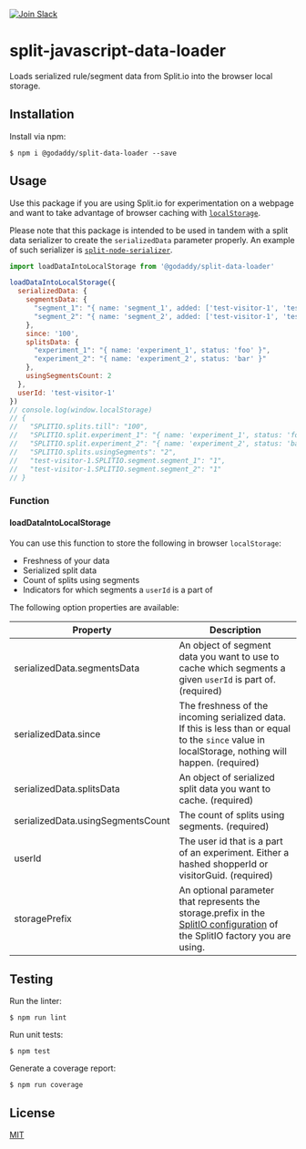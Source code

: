 [![Join Slack](https://img.shields.io/badge/Join%20us%20on-Slack-e01563.svg)](https://godaddy-oss-slack.herokuapp.com/)

# split-javascript-data-loader

 Loads serialized rule/segment data from Split.io into the browser local storage.

## Installation

Install via npm:

```console
$ npm i @godaddy/split-data-loader --save
```

## Usage

Use this package if you are using Split.io for experimentation on a webpage and want to take advantage of browser caching with [`localStorage`](https://developer.mozilla.org/en-US/docs/Web/API/Window/localStorage).

Please note that this package is intended to be used in tandem with a split data serializer to create the `serializedData` parameter properly.
An example of such serializer is [`split-node-serializer`](https://github.com/godaddy/split-node-serializer).

```js
import loadDataIntoLocalStorage from '@godaddy/split-data-loader'

loadDataIntoLocalStorage({
  serializedData: {
    segmentsData: {
      "segment_1": "{ name: 'segment_1', added: ['test-visitor-1', 'test-visitor-2', 'test-shopper-1'] }",
      "segment_2": "{ name: 'segment_2', added: ['test-visitor-1', 'test-visitor-3', 'test-shopper-2'] }"
    },
    since: '100',
    splitsData: {
      "experiment_1": "{ name: 'experiment_1', status: 'foo' }",
      "experiment_2": "{ name: 'experiment_2', status: 'bar' }"
    },
    usingSegmentsCount: 2
  },
  userId: 'test-visitor-1'
})
// console.log(window.localStorage)
// {
//   "SPLITIO.splits.till": "100",
//   "SPLITIO.split.experiment_1": "{ name: 'experiment_1', status: 'foo' }",
//   "SPLITIO.split.experiment_2": "{ name: 'experiment_2', status: 'bar' }",
//   "SPLITIO.splits.usingSegments": "2",
//   "test-visitor-1.SPLITIO.segment.segment_1": "1",
//   "test-visitor-1.SPLITIO.segment.segment_2": "1"
// }
```

### Function

#### loadDataIntoLocalStorage

You can use this function to store the following in browser `localStorage`:
- Freshness of your data
- Serialized split data
- Count of splits using segments
- Indicators for which segments a `userId` is a part of

The following option properties are available:

| Property                          | Description |
|-----------------------------------|-------------|
| serializedData.segmentsData       | An object of segment data you want to use to cache which segments a given `userId` is part of. (required) |
| serializedData.since              | The freshness of the incoming serialized data. If this is less than or equal to the `since` value in localStorage, nothing will happen. (required) |
| serializedData.splitsData         | An object of serialized split data you want to cache. (required) |
| serializedData.usingSegmentsCount | The count of splits using segments. (required) |
| userId                            | The user id that is a part of an experiment. Either a hashed shopperId or visitorGuid. (required) |
| storagePrefix                     | An optional parameter that represents the storage.prefix in the [SplitIO configuration](https://help.split.io/hc/en-us/articles/360020448791-JavaScript-SDK#configuration) of the SplitIO factory you are using. |

## Testing

Run the linter:

```console
$ npm run lint
```

Run unit tests:

```console
$ npm test
```

Generate a coverage report:

```console
$ npm run coverage
```

## License

[MIT](LICENSE)
